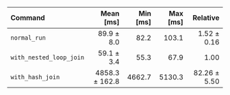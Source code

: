 | Command | Mean [ms] | Min [ms] | Max [ms] | Relative |
|:---|---:|---:|---:|---:|
| `normal_run` | 89.9 ± 8.0 | 82.2 | 103.1 | 1.52 ± 0.16 |
| `with_nested_loop_join` | 59.1 ± 3.4 | 55.3 | 67.9 | 1.00 |
| `with_hash_join` | 4858.3 ± 162.8 | 4662.7 | 5130.3 | 82.26 ± 5.50 |
